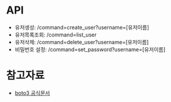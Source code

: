 # API
* 유저생성: /command=create_user?username=[유저이름]
* 유저목록조회: /command=list_user
* 유저삭제: /command=delete_user?username=[유저이름]
* 비밀번호 설정: /command=set_password?username=[유저이름]

# 참고자료
* [boto3 공식문서](https://boto3.amazonaws.com/v1/documentation/api/latest/reference/services/iam.html#IAM.Client.delete_user)